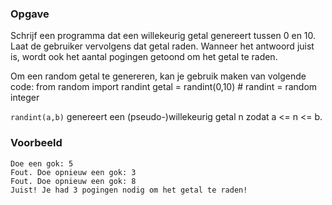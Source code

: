 ### Opgave

Schrijf een programma dat een willekeurig getal genereert tussen 0 en 10. Laat de gebruiker vervolgens dat getal raden. Wanneer het antwoord juist is, wordt ook het aantal pogingen getoond om het getal te raden.

Om een random getal te genereren, kan je gebruik maken van volgende code:
    from random import randint
    getal = randint(0,10) # randint = random integer

`randint(a,b)` genereert een (pseudo-)willekeurig getal n zodat a <= n <= b.

### Voorbeeld

    Doe een gok: 5
    Fout. Doe opnieuw een gok: 3
    Fout. Doe opnieuw een gok: 8
    Juist! Je had 3 pogingen nodig om het getal te raden!
